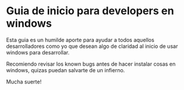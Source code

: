 # Guia de inicio para developers en windows

Esta guia es un humilde aporte para ayudar 
a todos aquellos desarrolladores como yo que 
desean algo de claridad al inicio de usar windows para desarrollar.

Recomiendo revisar los known bugs antes de hacer instalar cosas en windows, quizas puedan salvarte de un infierno.

Mucha suerte!
